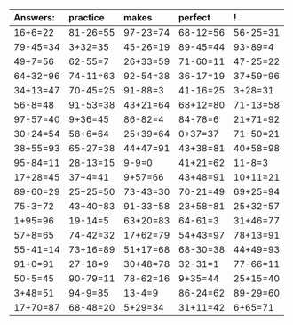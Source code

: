 | Answers: | practice | makes | perfect | ! |
| :--- | :--- | :--- | :--- | :--- |
| 16+6=22 | 81-26=55 | 97-23=74 | 68-12=56 | 56-25=31 | 
| 79-45=34 | 3+32=35 | 45-26=19 | 89-45=44 | 93-89=4 | 
| 49+7=56 | 62-55=7 | 26+33=59 | 71-60=11 | 47-25=22 | 
| 64+32=96 | 74-11=63 | 92-54=38 | 36-17=19 | 37+59=96 | 
| 34+13=47 | 70-45=25 | 91-88=3 | 41-16=25 | 3+28=31 | 
| 56-8=48 | 91-53=38 | 43+21=64 | 68+12=80 | 71-13=58 | 
| 97-57=40 | 9+36=45 | 86-82=4 | 84-78=6 | 21+71=92 | 
| 30+24=54 | 58+6=64 | 25+39=64 | 0+37=37 | 71-50=21 | 
| 38+55=93 | 65-27=38 | 44+47=91 | 43+38=81 | 40+58=98 | 
| 95-84=11 | 28-13=15 | 9-9=0 | 41+21=62 | 11-8=3 | 
| 17+28=45 | 37+4=41 | 9+57=66 | 43+48=91 | 10+11=21 | 
| 89-60=29 | 25+25=50 | 73-43=30 | 70-21=49 | 69+25=94 | 
| 75-3=72 | 43+40=83 | 91-33=58 | 23+58=81 | 25+32=57 | 
| 1+95=96 | 19-14=5 | 63+20=83 | 64-61=3 | 31+46=77 | 
| 57+8=65 | 74-42=32 | 17+62=79 | 54+43=97 | 78+13=91 | 
| 55-41=14 | 73+16=89 | 51+17=68 | 68-30=38 | 44+49=93 | 
| 91+0=91 | 27-18=9 | 30+48=78 | 32-31=1 | 77-66=11 | 
| 50-5=45 | 90-79=11 | 78-62=16 | 9+35=44 | 25+15=40 | 
| 3+48=51 | 94-9=85 | 13-4=9 | 86-24=62 | 89-29=60 | 
| 17+70=87 | 68-48=20 | 5+29=34 | 31+11=42 | 6+65=71 | 
